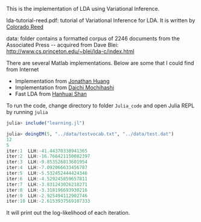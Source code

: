 This is the implementation of LDA using Variational Inference.

lda-tutorial-reed.pdf: tutorial of Variational Inference for LDA. It is written by [Colorado Reed](https://github.com/cjrd/SimpleLDA-R)


data: folder contains a formatted corpus of 2246 documents from the Associated Press -- acquired from Dave Blei: http://www.cs.princeton.edu/~blei/lda-c/index.html

There are several Matlab implementations. Below are some that I could find from Internet
- Implementation from [Jonathan Huang](http://jonathan-huang.org/)
- Implementation from [ Daichi Mochihashi](http://chasen.org/~daiti-m/dist/lda/)
- Fast LDA from [Hanhuai Shan](http://www-users.cs.umn.edu/~shan/mmnb_code.html)

To run the code, change directory to folder ```Julia_code``` and open Julia REPL by running ```julia```

```julia
julia> include("learning.jl")

julia> doingEM(5, "../data/testvocab.txt", "../data/test.dat")
12
5
iter:1  LLH:-41.44370338941365
iter:2  LLH:-16.766421150082397
iter:3  LLH:-9.853526813601954
iter:4  LLH:-7.092066633456787
iter:5  LLH:-5.532452444424346
iter:6  LLH:-4.529245859657811
iter:7  LLH:-3.831243026218271
iter:8  LLH:-3.318196693930216
iter:9  LLH:-2.925494112902746
iter:10 LLH:-2.6153937569107333
```

It will print out the log-likelihood of each iteration.
